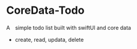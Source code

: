 # CoreData-Todo
A　simple todo list built with swiftUI and core data

* create, read, updata, delete 
